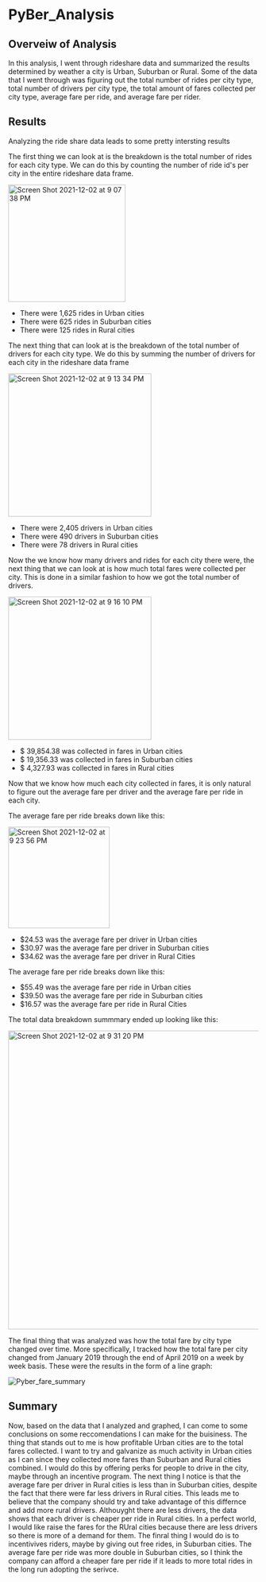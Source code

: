 # PyBer_Analysis

## Overveiw of Analysis

In this analysis, I went through rideshare data and summarized the results determined by weather a city is Urban, Suburban or Rural. Some of the data that I went through was figuring out the total number of rides per city type, total number of drivers per city type, the total amount of fares collected per city type, average fare per ride, and average fare per rider. 

## Results

Analyzing the ride share data leads to some pretty intersting results

The first thing we can look at is the breakdown is the total number of rides for each city type. We can do this by counting the number of ride id's per city in the entire rideshare data frame.

<img width="236" alt="Screen Shot 2021-12-02 at 9 07 38 PM" src="https://user-images.githubusercontent.com/92888170/144548692-f7f942fe-04d7-462e-90e5-3d996d974ad7.png">

  - There were 1,625 rides in Urban cities
  - There were 625 rides in Suburban cities
  - There were 125 rides in Rural cities
  
The next thing that can look at is the breakdown of the total number of drivers for each city type. We do this by summing the number of drivers for each city in the rideshare data frame

<img width="288" alt="Screen Shot 2021-12-02 at 9 13 34 PM" src="https://user-images.githubusercontent.com/92888170/144549204-1602ba0e-00a0-4395-8f3e-cbf9a7ae222b.png">


  - There were 2,405 drivers in Urban cities 
  - There were 490 drivers in Suburban cities
  - There were 78 drivers in Rural cities
  
Now the we know how many drivers and rides for each city there were, the next thing that we can look at is how much total fares were collected per city. This is done in a similar fashion to how we got the total number of drivers.

<img width="288" alt="Screen Shot 2021-12-02 at 9 16 10 PM" src="https://user-images.githubusercontent.com/92888170/144549446-dbbe1326-e1f8-4b5b-ba36-ec8e3ee3c264.png">

  - $ 39,854.38 was collected in fares in Urban cities
  - $ 19,356.33 was collected in fares in Suburban cities
  - $ 4,327.93 was collected in fares in Rural cities

Now that we know how much each city collected in fares, it is only natural to figure out the average fare per driver and the average fare per ride in each city.

The average fare per ride breaks down like this:

<img width="204" alt="Screen Shot 2021-12-02 at 9 23 56 PM" src="https://user-images.githubusercontent.com/92888170/144550053-57a52a94-6594-42d7-b9b3-33436406d517.png">

  - $24.53 was the average fare per driver in Urban cities
  - $30.97 was the average fare per driver in Suburban cities
  - $34.62 was the average fare per driver in Rural Cities

The average fare per ride breaks down like this:

  - $55.49 was the average fare per ride in Urban cities
  - $39.50 was the average fare per ride in Suburban cities
  - $16.57 was the average fare per ride in Rural Cities

The total data breakdown summmary ended up looking like this:


<img width="601" alt="Screen Shot 2021-12-02 at 9 31 20 PM" src="https://user-images.githubusercontent.com/92888170/144550633-aa78d2ac-2cd9-4997-9cba-b78a18d229d2.png">

The final thing that was analyzed was how the total fare by city type changed over time. More specifically, I tracked how the total fare per city changed from January 2019 through the end of April 2019 on a week by week basis. These were the results in the form of a line graph:

![Pyber_fare_summary](https://user-images.githubusercontent.com/92888170/144550912-deeb0144-5589-416c-8d70-7d4da729e889.png)


## Summary

Now, based on the data that I analyzed and graphed, I can come to some conclusions on some reccomendations I can make for the buisiness. The thing that stands out to me is how profitable Urban cities are to the total fares collected. I want to try and galvanize as much activity in Urban cities as I can since they collected more fares than Suburban and Rural cities combined. I would do this by offering perks for people to drive in the city, maybe through an incentive program. The next thing I notice is that the average fare per driver in Rural cities is less than in Suburban cities, despite the fact that there were far less drivers in Rural cities. This leads me to believe that the company should try and take advantage of this differnce and add more rural drivers. Althouyght there are less drivers, the data shows that each driver is cheaper per ride in Rural cities. In a perfect world, I would like raise the fares for the RUral cities because there are less drivers so there is more of a demand for them. The finral thing I would do is to incentivives riders, maybe by giving out free rides, in Suburban cities. The average fare per ride was more double in Suburban cities, so I think the company can afford a cheaper fare per ride if it leads to more total rides in the long run adopting the serivce. 
